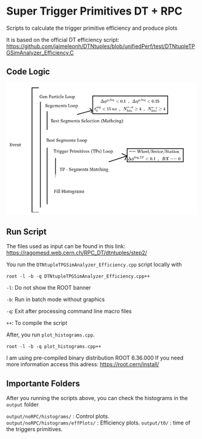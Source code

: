 # Super Trigger Primitives DT + RPC

Scripts to calculate the trigger primitive efficiency and produce plots

It is based on the official DT efficiency script: https://github.com/jaimeleonh/DTNtuples/blob/unifiedPerf/test/DTNtupleTPGSimAnalyzer_Efficiency.C

## Code Logic 

![logic script](logic_script.png)


## Run Script

The files used as input can be found in this link: https://ragomesd.web.cern.ch/RPC_DT/dtntuples/step2/

You run the ```DTNtupleTPGSimAnalyzer_Efficiency.cpp``` script locally with

```
root -l -b -q DTNtupleTPGSimAnalyzer_Efficiency.cpp++
```

```-l```: Do not show the ROOT banner

```-b```: Run in batch mode without graphics

```-q```: Exit after processing command line macro files

```++```: To compile the script


After, you run ```plot_histograms.cpp```.
```
root -l -b -q plot_histograms.cpp++
```

I am using pre-compiled binary distribution ROOT 6.36.000 If you need more information access this adress: https://root.cern/install/

## Importante Folders

After you running the scripts above, you can check the histograms in the ```output``` folder

```output/noRPC/histograms/``` : Control plots.
```output/noRPC/histograms/effPlots/``` : Efficiency plots.
```output/t0/``` : time of the triggers primitives.